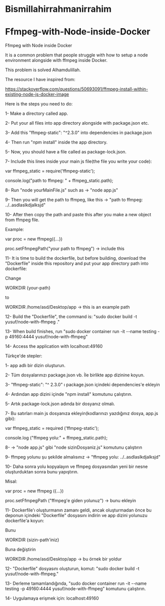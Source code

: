 # Bismillahirrahmanirrahim


# Ffmpeg-with-Node-inside-Docker
Ffmpeg with Node inside Docker

It is a common problem that people struggle with how to setup a node environment alongside with ffmpeg inside Docker.

This problem is solved Alhamdulillah.

The resource I have inspired from:

https://stackoverflow.com/questions/50693091/ffmpeg-install-within-existing-node-js-docker-image

Here is the steps you need to do:

1- Make a directory called app.

2- Put your all files into app directory alongside with package.json etc.

3- Add this "ffmpeg-static": "^2.3.0" into dependencies in package.json

4- Then run "npm install" inside the app directory.

5- Now, you should have a file called as package-lock.json.

7- Include this lines inside your main js file(the file you write your code):

var ffmpeg_static = require('ffmpeg-static');

console.log("path to ffmpeg: " + ffmpeg_static.path);

8- Run "node yourMainFile.js" such as -> "node app.js"

9- Then you will get the path to ffmpeg, like this -> "path to ffmpeg: ../..asdlaslkdjalksjd"

10- After then copy the path and paste this after you make a new object from ffmpeg file.

Example:

var proc = new ffmpeg({...})

proc.setFfmpegPath("your path to ffmpeg") -> include this

11- It is time to build the dockerfile, but before building, download the "Dockerfile" inside this repository and put your app directory path into dockerfile:

Change

WORKDIR {your-path}

to

WORKDIR /home/asd/Desktop/app -> this is an example path

12- Build the "Dockerfile", the command is: "sudo docker build -t yusuf/node-with-ffmpeg ."

13- When build finishes, run "sudo docker container run -it --name testing -p 49160:4444 yusuf/node-with-ffmpeg"

14- Access the application with localhost:49160


Türkçe'de stepler:

1- app adlı bir dizin oluşturun.

2- Tüm dosyalarınızı package.json vb. İle birlikte app dizinine koyun.

3- "ffmpeg-static": "^ 2.3.0" ı package.json içindeki dependencies'e ekleyin

4- Ardından app dizini içinde "npm install" komutunu çalıştırın.

5- Artık package-lock.json adında bir dosyanız olmalı.

7- Bu satırları main js dosyanıza ekleyin(kodlarınızı yazdığınız dosya, app.js gibi):

var ffmpeg_static = required ('ffmpeg-static');

console.log ("ffmpeg yolu:" + ffmpeg_static.path);

8- -> "node app.js" gibi "node sizinDosyaniz.js" komutunu çalıştırın

9- ffmpeg yolunu şu şekilde almalısınız -> "ffmpeg yolu: ../..asdlaslkdjalksjd"

10- Daha sonra yolu kopyalayın ve ffmpeg dosyasından yeni bir nesne oluşturduktan sonra bunu yapıştırın.

Misal:

var proc = new ffmpeg ({...})

proc.setFfmpegPath ("ffmpeg'e giden yolunuz") -> bunu ekleyin

11- Dockerfile'ı oluşturmanın zamanı geldi, ancak oluşturmadan önce bu deponun içindeki "Dockerfile" dosyasını indirin ve app dizini yolunuzu dockerfile'a koyun:

Bunu

WORKDIR {sizin-path'iniz}

Buna değiştirin

WORKDIR /home/asd/Desktop/app -> bu örnek bir yoldur

12- "Dockerfile" dosyasını oluşturun, komut: "sudo docker build -t yusuf/node-with-ffmpeg."

13- Derleme tamamlandığında, "sudo docker container run -it --name testing -p 49160:4444 yusuf/node-with-ffmpeg" komutunu çalıştırın.

14- Uygulamaya erişmek için: localhost:49160
